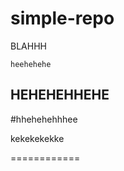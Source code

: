 simple-repo
===========

BLAHHH

`heehehehe`
## HEHEHEHHEHE

#hhehehehhhee

kekekekekke

============
